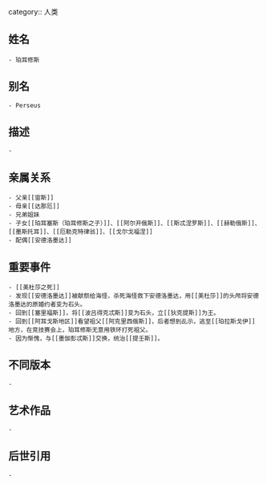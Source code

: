 category:: 人类
## 姓名
	- 珀耳修斯
## 别名
	- Perseus
## 描述
	-
## 亲属关系
	- 父亲[[宙斯]]
	- 母亲[[达那厄]]
	- 兄弟姐妹
	- 子女[[珀耳塞斯（珀耳修斯之子）]]、[[阿尔开俄斯]]、[[斯忒涅罗斯]]、[[赫勒俄斯]]、[[墨斯托耳]]、[[厄勒克特律翁]]、[[戈尔戈福涅]]
	- 配偶[[安德洛墨达]]
## 重要事件
	- [[美杜莎之死]]
	- 发现[[安德洛墨达]]被献祭给海怪，杀死海怪救下安德洛墨达，用[[美杜莎]]的头颅将安德洛墨达的原婚约者变为石头。
	- 回到[[塞里福斯]]，将[[波吕得克忒斯]]变为石头，立[[狄克提斯]]为王。
	- 回到[[阿耳戈斯地区]]看望祖父[[阿克里西俄斯]]，后者想到乩示，逃至[[珀拉斯戈伊]]地方，在竞技赛会上，珀耳修斯无意用铁环打死祖父。
	- 因为惭愧，与[[墨伽彭忒斯]]交换，统治[[提壬斯]]。
## 不同版本
	-
## 艺术作品
	-
## 后世引用
	-
